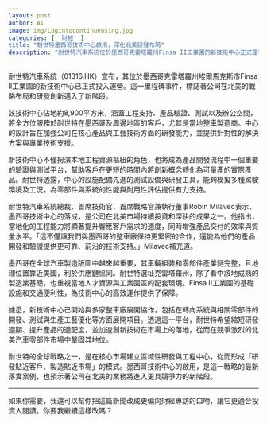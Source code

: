 ```yaml
---
layout: post
author: AI
image: img/Logintocontinueusing.jpg
categories: [ '財經' ]
title: "耐世特墨西哥技術中心啟用，深化北美研發布局"  
description: "耐世特汽車系統位於墨西哥克雷塔羅州Finsa II工業園的新技術中心正式運營，佔地8,900平方米，涵蓋工程支持、驗證測試與辦公空間，聚焦提升在北美的研發能力與客戶響應速度。該中心配備先進設備，旨在縮短研發週期並加速創新落地，強化公司在競爭激烈的北美汽車零部件市場的地位。"  "
---
```

耐世特汽車系統（01316.HK）宣布，其位於墨西哥克雷塔羅州埃爾馬克斯市Finsa II工業園的新技術中心已正式投入運營。這一里程碑事件，標誌著公司在北美的戰略布局和研發創新邁入了新階段。  

該技術中心佔地約8,900平方米，涵蓋工程支持、產品驗證、測試以及辦公空間，將全方位服務於耐世特在墨西哥及周邊地區的客戶，尤其是當地整車製造商。中心的設計旨在加強公司在核心產品與工藝技術方面的研發能力，並提供針對性的解決方案與專業技術支援。  

新技術中心不僅扮演本地工程資源樞紐的角色，也將成為產品開發流程中一個重要的驗證與測試平台，幫助客戶在更短的時間內將創新概念轉化為可量產的實際產品。耐世特透露，中心的設施配備先進的測試設備與研發工具，能夠模擬多種駕駛環境及工況，為零部件與系統的性能與耐用性評估提供有力支持。  

耐世特汽車系統總裁、首席技術官、首席戰略官兼執行董事Robin Milavec表示，墨西哥技術中心的落成，是公司在北美市場持續投資和深耕的成果之一。他指出，當地化的工程能力將顯著提升響應客戶需求的速度，同時增強產品交付的效率與質量水平。「這不僅讓我們與墨西哥的整車廠保持更緊密的合作，還能為他們的產品開發和驗證提供更可靠、前沿的技術支持。」Milavec補充道。  

墨西哥在全球汽車製造版圖中越來越重要，其車輛組裝和零部件產業鏈完整，且地理位置靠近美國，利於供應鏈協同。耐世特選址克雷塔羅州，除了看中該地成熟的製造業基礎，也重視當地人才資源與工業園區的配套環境。Finsa II工業園的基礎設施和交通便利性，為技術中心的高效運作提供了保障。  

據悉，新技術中心已開始與多家整車廠展開協作，包括在轉向系統與相關零部件的開發、測試與生產工藝優化等方面展開項目。透過這一平台，耐世特希望縮短研發週期、提升產品的適配度，並加速創新技術在市場上的落地，從而在競爭激烈的北美汽車零部件市場中鞏固其地位。  

耐世特的全球戰略之一，是在核心市場建立區域性研發與工程中心，從而形成「研發貼近客戶、製造貼近市場」的模式。墨西哥技術中心的啟用，是這一戰略的最新落實案例，也預示著公司在北美的業務將進入更具競爭力的新階段。  

---

如果你需要，我還可以幫你把這篇新聞改成更偏向財經專訪的口吻，讓它更適合投資人閱讀。你要我繼續這樣改嗎？
